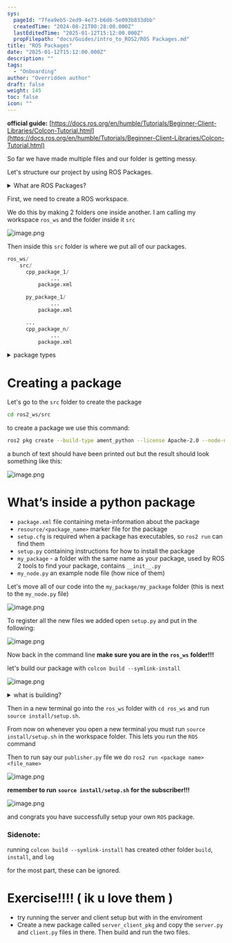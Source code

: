 ```yaml
---
sys:
  pageId: "7fea9eb5-2ed9-4e73-b6d6-5e093b833dbb"
  createdTime: "2024-08-21T00:28:00.000Z"
  lastEditedTime: "2025-01-12T15:12:00.000Z"
  propFilepath: "docs/Guides/intro_to_ROS2/ROS Packages.md"
title: "ROS Packages"
date: "2025-01-12T15:12:00.000Z"
description: ""
tags:
  - "Onboarding"
author: "Overridden author"
draft: false
weight: 145
toc: false
icon: ""
---
```


**official guide:** [https://docs.ros.org/en/humble/Tutorials/Beginner-Client-Libraries/Colcon-Tutorial.html](https://docs.ros.org/en/humble/Tutorials/Beginner-Client-Libraries/Colcon-Tutorial.html)

So far we have made multiple files and our folder is getting messy.

Let's structure our project by using ROS Packages.

<details>

<summary>What are ROS Packages?</summary>

ROS Packages are, as the name implies, packages of code that are highly sharable between ROS developers.

They consist of a folder, `package.xml` file, and source code

```python
      cpp_package_1/
		      ... imagine much code files here ..
          package.xml
```

</details>

First, we need to create a ROS workspace.

We do this by making 2 folders one inside another. I am calling my workspace `ros_ws` and the folder inside it `src`

![image.png](https://prod-files-secure.s3.us-west-2.amazonaws.com/d518164a-d88e-44d1-a4ee-3adb3bd8bce0/70706947-fd18-4537-a67b-e12946812d31/image.png?X-Amz-Algorithm=AWS4-HMAC-SHA256&X-Amz-Content-Sha256=UNSIGNED-PAYLOAD&X-Amz-Credential=ASIAZI2LB4664PSN2ZBV%2F20250328%2Fus-west-2%2Fs3%2Faws4_request&X-Amz-Date=20250328T181150Z&X-Amz-Expires=3600&X-Amz-Security-Token=IQoJb3JpZ2luX2VjEPr%2F%2F%2F%2F%2F%2F%2F%2F%2F%2FwEaCXVzLXdlc3QtMiJHMEUCIQDRU0GsYGHZfDQL%2BGsWT%2FMuXDWwD%2FgquDux9m%2FK1nu1EAIgLaltyZutze5l1sl68FhDzZODp1Xay142PI1k01Wm2h8q%2FwMIYxAAGgw2Mzc0MjMxODM4MDUiDKK1yLF3xhwvZc2%2F7ircA4KowtedVfO%2BA4656cVPgGlea5YdusrAS%2Bc%2FGAB2MF7473nI4oWsQzkeq7pmWa%2F%2BkwcppstYrg5NdTlVJAMqmySJF6U%2B9GMWQWfJhWiHs3ys4xtV81qxHnutgbiV9xcMn%2FfCP6ar4UjDfHKYOCYbbRWFGw7rzij0rhtVxoEsSdPuaA%2BMQZtzx5DD92JIoTahl4kJgWcK9Wx9iq440IBO%2BobhIqdDiaOCyBVffZiBYg%2B%2BeMWgBj9s%2BRZlRJKOVlKlkfNtfbjNUggGPf%2Fg%2Bk1QI7iipcv8EDjf6qs4q8vBipgWB7nhBBD6KErYRKa8oT%2Fr%2FGX2B5Yd1aY3MOWpT%2Bk0HWNXQDclti7XpSSo1rDLdz02e7FNzVZ3kX3kK6znutzEvp66Pa6%2BPUjQOdziuxpI2%2FbL1jObb%2FWkxJxSujNJ%2B%2FhoS73bIqE4Q9OoU0sttyewFZpjgUYA4tb5BC4KND5VkSs5ShXppeq3XWltH%2BBuBFtF9D00FTQd%2FlUbs5o7fmAeFLdOXqzY%2FyJfT4SLqVLZV9rdgCs8qHTXKw8bT6L8aEfDkM4XKVpreatzrGJ3DFVfBVRYjH3c1PI42%2Fu6H6CFqwnMOUACA40pZ1AgbL1hlhQKVV9Qs6ZNDQlwZfvKMNS%2Fm78GOqUB4BJosd%2B8YoPWmNGosznLEoHhGGochLaRUfACVJHtLXmjv1yE6cWbN%2BOJFOTjRR%2BVRqf6BVFkKj9tkISy0u2DvXX65lRjA%2FtkI1taPcWnJyKfsEkn5IVMwu7LA9fSShkfgyKvLM45eW2QXhz%2FANl7OX43QiYO0d59q1SrwgapfgLS26g0avD79H0%2BAo3CwTaDH2fTSJm%2FggUbR1h26vr5zVVK8o26&X-Amz-Signature=696f7d11f1edcdee0199b0db5babb868e3525837c59580c4c9d535b32f031829&X-Amz-SignedHeaders=host&x-id=GetObject)

Then inside this `src` folder is where we put all of our packages.

```python
ros_ws/
    src/
      cpp_package_1/
		      ...
          package.xml

      py_package_1/
		      ...
          package.xml

      ...
      cpp_package_n/
		      ...
          package.xml

```

<details>

<summary>package types</summary>

packages can be either `C++` or python.

the intern file structure is different for each but for this guide we will stick to creating python packages

</details>

# Creating a package

Let's go to the `src` folder to create the package

```bash
cd ros2_ws/src
```

to create a package we use this command:

```bash
ros2 pkg create --build-type ament_python --license Apache-2.0 --node-name my_node my_package
```

a bunch of text should have been printed out but the result should look something like this:

![image.png](https://prod-files-secure.s3.us-west-2.amazonaws.com/d518164a-d88e-44d1-a4ee-3adb3bd8bce0/e6cf1e3f-8512-4a3e-b131-079f800bf3e8/image.png?X-Amz-Algorithm=AWS4-HMAC-SHA256&X-Amz-Content-Sha256=UNSIGNED-PAYLOAD&X-Amz-Credential=ASIAZI2LB4664PSN2ZBV%2F20250328%2Fus-west-2%2Fs3%2Faws4_request&X-Amz-Date=20250328T181150Z&X-Amz-Expires=3600&X-Amz-Security-Token=IQoJb3JpZ2luX2VjEPr%2F%2F%2F%2F%2F%2F%2F%2F%2F%2FwEaCXVzLXdlc3QtMiJHMEUCIQDRU0GsYGHZfDQL%2BGsWT%2FMuXDWwD%2FgquDux9m%2FK1nu1EAIgLaltyZutze5l1sl68FhDzZODp1Xay142PI1k01Wm2h8q%2FwMIYxAAGgw2Mzc0MjMxODM4MDUiDKK1yLF3xhwvZc2%2F7ircA4KowtedVfO%2BA4656cVPgGlea5YdusrAS%2Bc%2FGAB2MF7473nI4oWsQzkeq7pmWa%2F%2BkwcppstYrg5NdTlVJAMqmySJF6U%2B9GMWQWfJhWiHs3ys4xtV81qxHnutgbiV9xcMn%2FfCP6ar4UjDfHKYOCYbbRWFGw7rzij0rhtVxoEsSdPuaA%2BMQZtzx5DD92JIoTahl4kJgWcK9Wx9iq440IBO%2BobhIqdDiaOCyBVffZiBYg%2B%2BeMWgBj9s%2BRZlRJKOVlKlkfNtfbjNUggGPf%2Fg%2Bk1QI7iipcv8EDjf6qs4q8vBipgWB7nhBBD6KErYRKa8oT%2Fr%2FGX2B5Yd1aY3MOWpT%2Bk0HWNXQDclti7XpSSo1rDLdz02e7FNzVZ3kX3kK6znutzEvp66Pa6%2BPUjQOdziuxpI2%2FbL1jObb%2FWkxJxSujNJ%2B%2FhoS73bIqE4Q9OoU0sttyewFZpjgUYA4tb5BC4KND5VkSs5ShXppeq3XWltH%2BBuBFtF9D00FTQd%2FlUbs5o7fmAeFLdOXqzY%2FyJfT4SLqVLZV9rdgCs8qHTXKw8bT6L8aEfDkM4XKVpreatzrGJ3DFVfBVRYjH3c1PI42%2Fu6H6CFqwnMOUACA40pZ1AgbL1hlhQKVV9Qs6ZNDQlwZfvKMNS%2Fm78GOqUB4BJosd%2B8YoPWmNGosznLEoHhGGochLaRUfACVJHtLXmjv1yE6cWbN%2BOJFOTjRR%2BVRqf6BVFkKj9tkISy0u2DvXX65lRjA%2FtkI1taPcWnJyKfsEkn5IVMwu7LA9fSShkfgyKvLM45eW2QXhz%2FANl7OX43QiYO0d59q1SrwgapfgLS26g0avD79H0%2BAo3CwTaDH2fTSJm%2FggUbR1h26vr5zVVK8o26&X-Amz-Signature=0bcd78851901bb73806d09355d61f37e62220a48f853817b070f5157f76f671f&X-Amz-SignedHeaders=host&x-id=GetObject)

# What’s inside a python package

- `package.xml` file containing meta-information about the package
- `resource/<package_name>` marker file for the package
- `setup.cfg` is required when a package has executables, so `ros2 run` can find them
- `setup.py` containing instructions for how to install the package
- `my_package` - a folder with the same name as your package, used by ROS 2 tools to find your package, contains `__init__.py`
- `my_node.py` an example node file (how nice of them)

Let's move all of our code into the `my_package/my_package` folder (this is next to the `my_node.py` file)

![image.png](https://prod-files-secure.s3.us-west-2.amazonaws.com/d518164a-d88e-44d1-a4ee-3adb3bd8bce0/9ce58f11-0da9-4d3e-b86d-506a9685d378/image.png?X-Amz-Algorithm=AWS4-HMAC-SHA256&X-Amz-Content-Sha256=UNSIGNED-PAYLOAD&X-Amz-Credential=ASIAZI2LB4664PSN2ZBV%2F20250328%2Fus-west-2%2Fs3%2Faws4_request&X-Amz-Date=20250328T181150Z&X-Amz-Expires=3600&X-Amz-Security-Token=IQoJb3JpZ2luX2VjEPr%2F%2F%2F%2F%2F%2F%2F%2F%2F%2FwEaCXVzLXdlc3QtMiJHMEUCIQDRU0GsYGHZfDQL%2BGsWT%2FMuXDWwD%2FgquDux9m%2FK1nu1EAIgLaltyZutze5l1sl68FhDzZODp1Xay142PI1k01Wm2h8q%2FwMIYxAAGgw2Mzc0MjMxODM4MDUiDKK1yLF3xhwvZc2%2F7ircA4KowtedVfO%2BA4656cVPgGlea5YdusrAS%2Bc%2FGAB2MF7473nI4oWsQzkeq7pmWa%2F%2BkwcppstYrg5NdTlVJAMqmySJF6U%2B9GMWQWfJhWiHs3ys4xtV81qxHnutgbiV9xcMn%2FfCP6ar4UjDfHKYOCYbbRWFGw7rzij0rhtVxoEsSdPuaA%2BMQZtzx5DD92JIoTahl4kJgWcK9Wx9iq440IBO%2BobhIqdDiaOCyBVffZiBYg%2B%2BeMWgBj9s%2BRZlRJKOVlKlkfNtfbjNUggGPf%2Fg%2Bk1QI7iipcv8EDjf6qs4q8vBipgWB7nhBBD6KErYRKa8oT%2Fr%2FGX2B5Yd1aY3MOWpT%2Bk0HWNXQDclti7XpSSo1rDLdz02e7FNzVZ3kX3kK6znutzEvp66Pa6%2BPUjQOdziuxpI2%2FbL1jObb%2FWkxJxSujNJ%2B%2FhoS73bIqE4Q9OoU0sttyewFZpjgUYA4tb5BC4KND5VkSs5ShXppeq3XWltH%2BBuBFtF9D00FTQd%2FlUbs5o7fmAeFLdOXqzY%2FyJfT4SLqVLZV9rdgCs8qHTXKw8bT6L8aEfDkM4XKVpreatzrGJ3DFVfBVRYjH3c1PI42%2Fu6H6CFqwnMOUACA40pZ1AgbL1hlhQKVV9Qs6ZNDQlwZfvKMNS%2Fm78GOqUB4BJosd%2B8YoPWmNGosznLEoHhGGochLaRUfACVJHtLXmjv1yE6cWbN%2BOJFOTjRR%2BVRqf6BVFkKj9tkISy0u2DvXX65lRjA%2FtkI1taPcWnJyKfsEkn5IVMwu7LA9fSShkfgyKvLM45eW2QXhz%2FANl7OX43QiYO0d59q1SrwgapfgLS26g0avD79H0%2BAo3CwTaDH2fTSJm%2FggUbR1h26vr5zVVK8o26&X-Amz-Signature=c38ec4cc0933789be793b1d9b79c29522ee6c389825fd96f881f5aa452c9b922&X-Amz-SignedHeaders=host&x-id=GetObject)

To register all the new files we added open `setup.py` and put in the following:

![image.png](https://prod-files-secure.s3.us-west-2.amazonaws.com/d518164a-d88e-44d1-a4ee-3adb3bd8bce0/1cd7c262-4cae-4496-9d75-c178537d24a2/image.png?X-Amz-Algorithm=AWS4-HMAC-SHA256&X-Amz-Content-Sha256=UNSIGNED-PAYLOAD&X-Amz-Credential=ASIAZI2LB4664PSN2ZBV%2F20250328%2Fus-west-2%2Fs3%2Faws4_request&X-Amz-Date=20250328T181150Z&X-Amz-Expires=3600&X-Amz-Security-Token=IQoJb3JpZ2luX2VjEPr%2F%2F%2F%2F%2F%2F%2F%2F%2F%2FwEaCXVzLXdlc3QtMiJHMEUCIQDRU0GsYGHZfDQL%2BGsWT%2FMuXDWwD%2FgquDux9m%2FK1nu1EAIgLaltyZutze5l1sl68FhDzZODp1Xay142PI1k01Wm2h8q%2FwMIYxAAGgw2Mzc0MjMxODM4MDUiDKK1yLF3xhwvZc2%2F7ircA4KowtedVfO%2BA4656cVPgGlea5YdusrAS%2Bc%2FGAB2MF7473nI4oWsQzkeq7pmWa%2F%2BkwcppstYrg5NdTlVJAMqmySJF6U%2B9GMWQWfJhWiHs3ys4xtV81qxHnutgbiV9xcMn%2FfCP6ar4UjDfHKYOCYbbRWFGw7rzij0rhtVxoEsSdPuaA%2BMQZtzx5DD92JIoTahl4kJgWcK9Wx9iq440IBO%2BobhIqdDiaOCyBVffZiBYg%2B%2BeMWgBj9s%2BRZlRJKOVlKlkfNtfbjNUggGPf%2Fg%2Bk1QI7iipcv8EDjf6qs4q8vBipgWB7nhBBD6KErYRKa8oT%2Fr%2FGX2B5Yd1aY3MOWpT%2Bk0HWNXQDclti7XpSSo1rDLdz02e7FNzVZ3kX3kK6znutzEvp66Pa6%2BPUjQOdziuxpI2%2FbL1jObb%2FWkxJxSujNJ%2B%2FhoS73bIqE4Q9OoU0sttyewFZpjgUYA4tb5BC4KND5VkSs5ShXppeq3XWltH%2BBuBFtF9D00FTQd%2FlUbs5o7fmAeFLdOXqzY%2FyJfT4SLqVLZV9rdgCs8qHTXKw8bT6L8aEfDkM4XKVpreatzrGJ3DFVfBVRYjH3c1PI42%2Fu6H6CFqwnMOUACA40pZ1AgbL1hlhQKVV9Qs6ZNDQlwZfvKMNS%2Fm78GOqUB4BJosd%2B8YoPWmNGosznLEoHhGGochLaRUfACVJHtLXmjv1yE6cWbN%2BOJFOTjRR%2BVRqf6BVFkKj9tkISy0u2DvXX65lRjA%2FtkI1taPcWnJyKfsEkn5IVMwu7LA9fSShkfgyKvLM45eW2QXhz%2FANl7OX43QiYO0d59q1SrwgapfgLS26g0avD79H0%2BAo3CwTaDH2fTSJm%2FggUbR1h26vr5zVVK8o26&X-Amz-Signature=c6fcc3754008890526d48be5ad6980c91889a02b41ddb4117a3ff63374be687e&X-Amz-SignedHeaders=host&x-id=GetObject)

Now back in the command line **make sure you are in the** **`ros_ws`** **folder!!!**

let's build our package with `colcon build --symlink-install`

![image.png](https://prod-files-secure.s3.us-west-2.amazonaws.com/d518164a-d88e-44d1-a4ee-3adb3bd8bce0/2f2a0d27-b173-48fd-b189-5f5c0ce65619/image.png?X-Amz-Algorithm=AWS4-HMAC-SHA256&X-Amz-Content-Sha256=UNSIGNED-PAYLOAD&X-Amz-Credential=ASIAZI2LB4664PSN2ZBV%2F20250328%2Fus-west-2%2Fs3%2Faws4_request&X-Amz-Date=20250328T181150Z&X-Amz-Expires=3600&X-Amz-Security-Token=IQoJb3JpZ2luX2VjEPr%2F%2F%2F%2F%2F%2F%2F%2F%2F%2FwEaCXVzLXdlc3QtMiJHMEUCIQDRU0GsYGHZfDQL%2BGsWT%2FMuXDWwD%2FgquDux9m%2FK1nu1EAIgLaltyZutze5l1sl68FhDzZODp1Xay142PI1k01Wm2h8q%2FwMIYxAAGgw2Mzc0MjMxODM4MDUiDKK1yLF3xhwvZc2%2F7ircA4KowtedVfO%2BA4656cVPgGlea5YdusrAS%2Bc%2FGAB2MF7473nI4oWsQzkeq7pmWa%2F%2BkwcppstYrg5NdTlVJAMqmySJF6U%2B9GMWQWfJhWiHs3ys4xtV81qxHnutgbiV9xcMn%2FfCP6ar4UjDfHKYOCYbbRWFGw7rzij0rhtVxoEsSdPuaA%2BMQZtzx5DD92JIoTahl4kJgWcK9Wx9iq440IBO%2BobhIqdDiaOCyBVffZiBYg%2B%2BeMWgBj9s%2BRZlRJKOVlKlkfNtfbjNUggGPf%2Fg%2Bk1QI7iipcv8EDjf6qs4q8vBipgWB7nhBBD6KErYRKa8oT%2Fr%2FGX2B5Yd1aY3MOWpT%2Bk0HWNXQDclti7XpSSo1rDLdz02e7FNzVZ3kX3kK6znutzEvp66Pa6%2BPUjQOdziuxpI2%2FbL1jObb%2FWkxJxSujNJ%2B%2FhoS73bIqE4Q9OoU0sttyewFZpjgUYA4tb5BC4KND5VkSs5ShXppeq3XWltH%2BBuBFtF9D00FTQd%2FlUbs5o7fmAeFLdOXqzY%2FyJfT4SLqVLZV9rdgCs8qHTXKw8bT6L8aEfDkM4XKVpreatzrGJ3DFVfBVRYjH3c1PI42%2Fu6H6CFqwnMOUACA40pZ1AgbL1hlhQKVV9Qs6ZNDQlwZfvKMNS%2Fm78GOqUB4BJosd%2B8YoPWmNGosznLEoHhGGochLaRUfACVJHtLXmjv1yE6cWbN%2BOJFOTjRR%2BVRqf6BVFkKj9tkISy0u2DvXX65lRjA%2FtkI1taPcWnJyKfsEkn5IVMwu7LA9fSShkfgyKvLM45eW2QXhz%2FANl7OX43QiYO0d59q1SrwgapfgLS26g0avD79H0%2BAo3CwTaDH2fTSJm%2FggUbR1h26vr5zVVK8o26&X-Amz-Signature=3b3814d10a53e0f0df16956b1e24effdd56c0127a92745132dee8c6d56c47223&X-Amz-SignedHeaders=host&x-id=GetObject)

<details>

<summary>what is building?</summary>

if you are a CS major at Rose-Hulman you will learn the answer to this in CSSE132

but TLDR; is it combines all the code files into one program that can be run easily 

</details>

Then in a new terminal go into the `ros_ws` folder with `cd ros_ws` and run `source install/setup.sh`. 

From now on whenever you open a new terminal you must run `source install/setup.sh` in the workspace folder. This lets you run the `ROS` command

Then to run say our `publisher.py` file we do `ros2 run <package name> <file_name>`

![image.png](https://prod-files-secure.s3.us-west-2.amazonaws.com/d518164a-d88e-44d1-a4ee-3adb3bd8bce0/4f4b1219-3a44-4632-aa0a-ce3471699f59/image.png?X-Amz-Algorithm=AWS4-HMAC-SHA256&X-Amz-Content-Sha256=UNSIGNED-PAYLOAD&X-Amz-Credential=ASIAZI2LB4664PSN2ZBV%2F20250328%2Fus-west-2%2Fs3%2Faws4_request&X-Amz-Date=20250328T181150Z&X-Amz-Expires=3600&X-Amz-Security-Token=IQoJb3JpZ2luX2VjEPr%2F%2F%2F%2F%2F%2F%2F%2F%2F%2FwEaCXVzLXdlc3QtMiJHMEUCIQDRU0GsYGHZfDQL%2BGsWT%2FMuXDWwD%2FgquDux9m%2FK1nu1EAIgLaltyZutze5l1sl68FhDzZODp1Xay142PI1k01Wm2h8q%2FwMIYxAAGgw2Mzc0MjMxODM4MDUiDKK1yLF3xhwvZc2%2F7ircA4KowtedVfO%2BA4656cVPgGlea5YdusrAS%2Bc%2FGAB2MF7473nI4oWsQzkeq7pmWa%2F%2BkwcppstYrg5NdTlVJAMqmySJF6U%2B9GMWQWfJhWiHs3ys4xtV81qxHnutgbiV9xcMn%2FfCP6ar4UjDfHKYOCYbbRWFGw7rzij0rhtVxoEsSdPuaA%2BMQZtzx5DD92JIoTahl4kJgWcK9Wx9iq440IBO%2BobhIqdDiaOCyBVffZiBYg%2B%2BeMWgBj9s%2BRZlRJKOVlKlkfNtfbjNUggGPf%2Fg%2Bk1QI7iipcv8EDjf6qs4q8vBipgWB7nhBBD6KErYRKa8oT%2Fr%2FGX2B5Yd1aY3MOWpT%2Bk0HWNXQDclti7XpSSo1rDLdz02e7FNzVZ3kX3kK6znutzEvp66Pa6%2BPUjQOdziuxpI2%2FbL1jObb%2FWkxJxSujNJ%2B%2FhoS73bIqE4Q9OoU0sttyewFZpjgUYA4tb5BC4KND5VkSs5ShXppeq3XWltH%2BBuBFtF9D00FTQd%2FlUbs5o7fmAeFLdOXqzY%2FyJfT4SLqVLZV9rdgCs8qHTXKw8bT6L8aEfDkM4XKVpreatzrGJ3DFVfBVRYjH3c1PI42%2Fu6H6CFqwnMOUACA40pZ1AgbL1hlhQKVV9Qs6ZNDQlwZfvKMNS%2Fm78GOqUB4BJosd%2B8YoPWmNGosznLEoHhGGochLaRUfACVJHtLXmjv1yE6cWbN%2BOJFOTjRR%2BVRqf6BVFkKj9tkISy0u2DvXX65lRjA%2FtkI1taPcWnJyKfsEkn5IVMwu7LA9fSShkfgyKvLM45eW2QXhz%2FANl7OX43QiYO0d59q1SrwgapfgLS26g0avD79H0%2BAo3CwTaDH2fTSJm%2FggUbR1h26vr5zVVK8o26&X-Amz-Signature=33b9f9155363154395c7acbd5fa463847e366ea20bb199580e70a55e5bdeb6bf&X-Amz-SignedHeaders=host&x-id=GetObject)

**remember to run** **`source install/setup.sh`** **for the subscriber!!!**

![image.png](https://prod-files-secure.s3.us-west-2.amazonaws.com/d518164a-d88e-44d1-a4ee-3adb3bd8bce0/02121119-dad4-49ec-8356-c956108b4243/image.png?X-Amz-Algorithm=AWS4-HMAC-SHA256&X-Amz-Content-Sha256=UNSIGNED-PAYLOAD&X-Amz-Credential=ASIAZI2LB4664PSN2ZBV%2F20250328%2Fus-west-2%2Fs3%2Faws4_request&X-Amz-Date=20250328T181150Z&X-Amz-Expires=3600&X-Amz-Security-Token=IQoJb3JpZ2luX2VjEPr%2F%2F%2F%2F%2F%2F%2F%2F%2F%2FwEaCXVzLXdlc3QtMiJHMEUCIQDRU0GsYGHZfDQL%2BGsWT%2FMuXDWwD%2FgquDux9m%2FK1nu1EAIgLaltyZutze5l1sl68FhDzZODp1Xay142PI1k01Wm2h8q%2FwMIYxAAGgw2Mzc0MjMxODM4MDUiDKK1yLF3xhwvZc2%2F7ircA4KowtedVfO%2BA4656cVPgGlea5YdusrAS%2Bc%2FGAB2MF7473nI4oWsQzkeq7pmWa%2F%2BkwcppstYrg5NdTlVJAMqmySJF6U%2B9GMWQWfJhWiHs3ys4xtV81qxHnutgbiV9xcMn%2FfCP6ar4UjDfHKYOCYbbRWFGw7rzij0rhtVxoEsSdPuaA%2BMQZtzx5DD92JIoTahl4kJgWcK9Wx9iq440IBO%2BobhIqdDiaOCyBVffZiBYg%2B%2BeMWgBj9s%2BRZlRJKOVlKlkfNtfbjNUggGPf%2Fg%2Bk1QI7iipcv8EDjf6qs4q8vBipgWB7nhBBD6KErYRKa8oT%2Fr%2FGX2B5Yd1aY3MOWpT%2Bk0HWNXQDclti7XpSSo1rDLdz02e7FNzVZ3kX3kK6znutzEvp66Pa6%2BPUjQOdziuxpI2%2FbL1jObb%2FWkxJxSujNJ%2B%2FhoS73bIqE4Q9OoU0sttyewFZpjgUYA4tb5BC4KND5VkSs5ShXppeq3XWltH%2BBuBFtF9D00FTQd%2FlUbs5o7fmAeFLdOXqzY%2FyJfT4SLqVLZV9rdgCs8qHTXKw8bT6L8aEfDkM4XKVpreatzrGJ3DFVfBVRYjH3c1PI42%2Fu6H6CFqwnMOUACA40pZ1AgbL1hlhQKVV9Qs6ZNDQlwZfvKMNS%2Fm78GOqUB4BJosd%2B8YoPWmNGosznLEoHhGGochLaRUfACVJHtLXmjv1yE6cWbN%2BOJFOTjRR%2BVRqf6BVFkKj9tkISy0u2DvXX65lRjA%2FtkI1taPcWnJyKfsEkn5IVMwu7LA9fSShkfgyKvLM45eW2QXhz%2FANl7OX43QiYO0d59q1SrwgapfgLS26g0avD79H0%2BAo3CwTaDH2fTSJm%2FggUbR1h26vr5zVVK8o26&X-Amz-Signature=3ee42ce2ebfba5c161427c41febe93eb9817504b90955ec78893d2ff6f3e49c9&X-Amz-SignedHeaders=host&x-id=GetObject)

and congrats you have successfully setup your own `ROS` package.

### Sidenote:

running `colcon build --symlink-install` has created other folder `build`, `install`, and `log`

for the most part, these can be ignored.

# Exercise!!!! ( ik u love them )

- try running the server and client setup but with in the enviroment
- Create a new package called `server_client_pkg` and copy the `server.py` and `client.py` files in there. Then build and run the two files.
